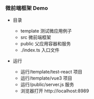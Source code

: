 ### 微前端框架 Demo

- 目录

  - template 测试微应用例子
  - src 微前端框架
  - public 父应用容器和服务
  - ./index.ts 入口文件

- 运行
  - 运行/template/test-react 项目
  - 运行/template/vue3 项目
  - 运行/public/server.js 服务
  - 浏览器打开 http://localhost:8989
